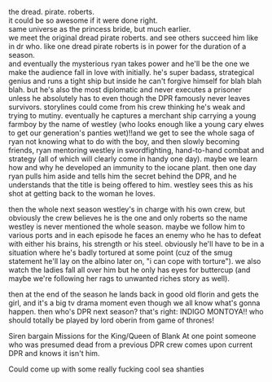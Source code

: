  

the dread. pirate. roberts.  
it could be so awesome if it were done right.  
same universe as the princess bride, but much earlier.  
we meet the original dread pirate roberts. and see others succeed him like in dr who. like one dread pirate roberts is in power for the duration of a season.  
and eventually the mysterious ryan takes power and he'll be the one we make the audience fall in love with initially. he's super badass, strategical genius and runs a tight ship but inside he can't forgive himself for blah blah blah. but he's also the most diplomatic and never executes a prisoner unless he absolutely has to even though the DPR famously never leaves survivors. storylines could come from his crew thinking he's weak and trying to mutiny. eventually he captures a merchant ship carrying a young farmboy by the name of westley (who looks enough like a young cary elwes to get our generation's panties wet)!!and we get to see the whole saga of ryan not knowing what to do with the boy, and then slowly becoming friends, ryan mentoring westley in swordfighting, hand-to-hand combat and strategy (all of which will clearly come in handy one day). maybe we learn how and why he developed an immunity to the iocane plant. then one day ryan pulls him aside and tells him the secret behind the DPR, and he understands that the title is being offered to him. westley sees this as his shot at getting back to the woman he loves.

 

then the whole next season westley's in charge with his own crew, but obviously the crew believes he is the one and only roberts so the name westley is never mentioned the whole season. maybe we follow him to various ports and in each episode he faces an enemy who he has to defeat with either his brains, his strength or his steel. obviously he'll have to be in a situation where he's badly tortured at some point (cuz of the smug statement he'll lay on the albino later on, "i can cope with torture"). we also watch the ladies fall all over him but he only has eyes for buttercup (and maybe we're following her rags to unwanted riches story as well).

then at the end of the season he lands back in good old florin and gets the girl, and it's a big tv drama moment even though we all know what's gonna happen. then who's DPR next season? that's right: INDIGO MONTOYA!! who should totally be played by lord oberin from game of thrones!

Siren bargain
Missions for the King/Queen of Blank
At one point someone who was presumed dead from a previous DPR crew comes upon current DPR and knows it isn't him.

Could come up with some really fucking cool sea shanties 